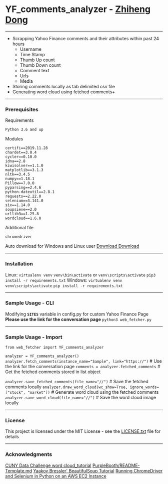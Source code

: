 # YF_comments_analyzer - [Zhiheng Dong](https://www.linkedin.com/in/zhihengdong)
---
- Scrapping Yahoo Finance comments and their attributes within past 24 hours
  - Username
  - Time Stamp
  - Thumb Up count
  - Thumb Down count
  - Comment text
  - Urls
  - Media
- Storing comments locally as tab delimited csv file
- Generating word cloud using fetched comments+
---
### Prerequisites

Requirements
```
Python 3.6 and up
```
Modules
```
certifi==2019.11.28
chardet==3.0.4
cycler==0.10.0
idna==2.8
kiwisolver==1.1.0
matplotlib==3.1.3
nltk==3.4.5
numpy==1.18.1
Pillow==7.0.0
pyparsing==2.4.6
python-dateutil==2.8.1
requests==2.22.0
selenium==3.141.0
six==1.14.0
soupsieve==2.0
urllib3==1.25.8
wordcloud==1.6.0
```
Additional file
```
chromedriver
```
Auto download for Windows and Linux user
[Download <Windows>](https://chromedriver.chromium.org/downloads)
[Download <Linux>](https://chromedriver.storage.googleapis.com)

---
### Installation
Linux:
`virtualenv venv`
`venv\bin\activate` or `venv\scripts\activate`
`pip3 install -r requirements.txt`
Windows:
`virtualenv venv`
`venv\scripts\activate`
`pip install -r requirements.txt`

---
### Sample Usage - CLI
Modifying **`SITES`** variable in config.py for custom Yahoo Finance Page
**Please use the link for the conversation page**
`python3 web_fetcher.py`

---
### Sample Usage - Import
`from web_fetcher import YF_comments_analyzer`

`analyzer = YF_comments_analyzer()`
`analyzer.fetch_comments(instance_name="Sample", link="https://")` # Use the link for the conversation page
`comments = analyzer.fetched_comments` # Get the fetched comments stored in list object

`analyzer.save_fetched_comments(file_name="//")` # Save the fetched comments locally
`analyzer.draw_word_cloud(wc_show=True, ignore_words=["stock", "market"])` # Generate word cloud using the fetched comments
`analyzer.save_word_cloud(file_name="//")` # Save the word cloud image locally

---

### License

This project is licensed under the MIT License - see the [LICENSE.txt](https://github.com/zhiose91/web_fetcher/blob/master/LICENSE.txt)  file for details

---
### Acknowledgments

[CUNY Data Challenge word cloud_tutorial](https://www.kaggle.com/jelkinp72/cuny-data-challenge-word-cloud-tutorial)
[PurpleBooth/README-Template.md](https://gist.github.com/PurpleBooth/109311bb0361f32d87a2)
[Yaakov Bressler' BeautifulSoup Tutorial](https://github.com/ybressler/Web-Scraping/blob/master/Web%20Scraping%20Overview%20%E2%80%93%20NYC%20Python%20Meetup.ipynb)
[Running ChromeDriver and Selenium in Python on an AWS EC2 Instance](https://medium.com/@praneeth.jm/running-chromedriver-and-selenium-in-python-on-an-aws-ec2-instance-2fb4ad633bb5)
